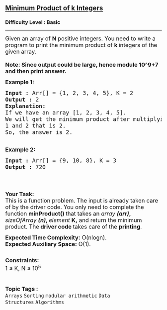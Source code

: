 <h2><a href="https://practice.geeksforgeeks.org/problems/minimum-product-of-k-integers2553/1?page=1&category[]=modular%20arithmetic&sortBy=submissions">Minimum Product of k Integers</a></h2><h3>Difficulty Level : Basic</h3><hr><div class="problems_problem_content__Xm_eO"><p><span style="font-size:18px">Given an array of <strong>N </strong>positive integers. You need to&nbsp;write a program to print the minimum product of <strong>k </strong>integers of the given array.<br>
<br>
<strong>Note: Since output could be large, hence module 10^9+7 and then print answer.</strong></span></p>

<p><span style="font-size:18px"><strong>Example 1:</strong></span></p>

<pre><span style="font-size:18px"><strong>Input :</strong> Arr[] = {1, 2, 3, 4, 5}, K = 2
<strong>Output :</strong> 2
<strong>Explanation:
</strong>If we have an array [1, 2, 3, 4, 5]. 
We will get the minimum product after multiplying
1 and 2 that is 2.
So, the answer is 2.

</span></pre>

<p><span style="font-size:18px"><strong>Example 2:</strong></span></p>

<pre><span style="font-size:18px"><strong>Input :</strong> Arr[] = {9, 10, 8}, K = 3
<strong>Output :</strong> 720

</span></pre>

<p>&nbsp;</p>

<p><span style="font-size:18px"><strong>Your Task:</strong><br>
This is a function problem. The input is already taken care of by the driver code. You only need to complete the function <strong>minProduct() </strong>that takes an&nbsp;<em>array <strong>(arr)</strong></em><strong>, </strong><em>sizeOfArray <strong>(n)</strong></em><strong>, </strong><em>element</em>&nbsp;<strong>K,</strong> and return the minimum product. The<strong> driver code </strong>takes care of the <strong>printing</strong>.</span></p>

<p><span style="font-size:18px"><strong>Expected Time Complexity:</strong>&nbsp;O(nlogn).<br>
<strong>Expected Auxiliary Space:</strong>&nbsp;O(1).</span></p>

<p><br>
<span style="font-size:18px"><strong>Constraints:</strong><br>
1 ≤ K, N ≤ 10<sup>5</sup></span></p>
</div><br><p><span style=font-size:18px><strong>Topic Tags : </strong><br><code>Arrays</code>&nbsp;<code>Sorting</code>&nbsp;<code>modular arithmetic</code>&nbsp;<code>Data Structures</code>&nbsp;<code>Algorithms</code>&nbsp;